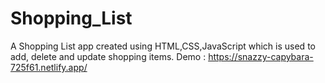 # Shopping_List
A Shopping List app created using HTML,CSS,JavaScript which is used to add, delete and update shopping items.
Demo : https://snazzy-capybara-725f61.netlify.app/
